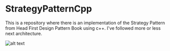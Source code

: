# StrategyPatternCpp
This is a repository where there is an implementation of the Strategy Pattern from Head First Design Pattern Book using c++.
I've followed more or less next architecture.

![alt text](https://i.stack.imgur.com/EIsOf.png)
